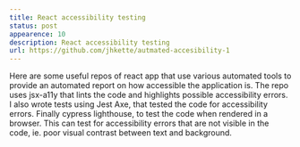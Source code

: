 ```yaml
---
title: React accessibility testing
status: post
appearence: 10
description: React accessibility testing
url: https://github.com/jhkette/autmated-accesibility-1
---
```



Here are some useful repos of react app that use various automated tools to provide an automated report on how accessible the application is. The repo uses jsx-a11y that lints the code and highlights possible accessibility errors. I also wrote tests using Jest Axe, that tested the code for accessibility errors. Finally cypress lighthouse, to test the code when rendered in a browser. This can test for accessibility errors that are not visible in the code, ie. poor visual contrast between text and background. 